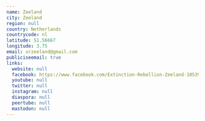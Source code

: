 ```yaml
---
name: Zeeland
city: Zeeland
region: null
country: Netherlands
countrycode: nl
latitude: 51.56667
longitude: 3.75
email: xrzeeland@gmail.com
publiciseemail: true
links:
  website: null
  facebook: https://www.facebook.com/Extinction-Rebellion-Zeeland-105392234260747/
  youtube: null
  twitter: null
  instagram: null
  diaspora: null
  peertube: null
  mastodon: null
---
```

